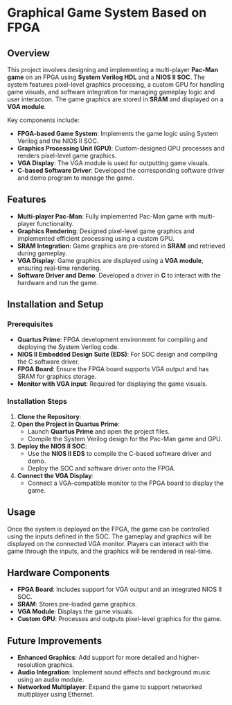 
# Graphical Game System Based on FPGA

## Overview
This project involves designing and implementing a multi-player **Pac-Man game** on an FPGA using **System Verilog HDL** and a **NIOS II SOC**. The system features pixel-level graphics processing, a custom GPU for handling game visuals, and software integration for managing gameplay logic and user interaction. The game graphics are stored in **SRAM** and displayed on a **VGA module**.

Key components include:
- **FPGA-based Game System**: Implements the game logic using System Verilog and the NIOS II SOC.
- **Graphics Processing Unit (GPU)**: Custom-designed GPU processes and renders pixel-level game graphics.
- **VGA Display**: The VGA module is used for outputting game visuals.
- **C-based Software Driver**: Developed the corresponding software driver and demo program to manage the game.

## Features
- **Multi-player Pac-Man**: Fully implemented Pac-Man game with multi-player functionality.
- **Graphics Rendering**: Designed pixel-level game graphics and implemented efficient processing using a custom GPU.
- **SRAM Integration**: Game graphics are pre-stored in **SRAM** and retrieved during gameplay.
- **VGA Display**: Game graphics are displayed using a **VGA module**, ensuring real-time rendering.
- **Software Driver and Demo**: Developed a driver in **C** to interact with the hardware and run the game.

## Installation and Setup
### Prerequisites
- **Quartus Prime**: FPGA development environment for compiling and deploying the System Verilog code.
- **NIOS II Embedded Design Suite (EDS)**: For SOC design and compiling the C software driver.
- **FPGA Board**: Ensure the FPGA board supports VGA output and has SRAM for graphics storage.
- **Monitor with VGA input**: Required for displaying the game visuals.

### Installation Steps
1. **Clone the Repository**:
2. **Open the Project in Quartus Prime**:
   - Launch **Quartus Prime** and open the project files.
   - Compile the System Verilog design for the Pac-Man game and GPU.
3. **Deploy the NIOS II SOC**:
   - Use the **NIOS II EDS** to compile the C-based software driver and demo.
   - Deploy the SOC and software driver onto the FPGA.
4. **Connect the VGA Display**:
   - Connect a VGA-compatible monitor to the FPGA board to display the game.

## Usage
Once the system is deployed on the FPGA, the game can be controlled using the inputs defined in the SOC. The gameplay and graphics will be displayed on the connected VGA monitor. Players can interact with the game through the inputs, and the graphics will be rendered in real-time.

## Hardware Components
- **FPGA Board**: Includes support for VGA output and an integrated NIOS II SOC.
- **SRAM**: Stores pre-loaded game graphics.
- **VGA Module**: Displays the game visuals.
- **Custom GPU**: Processes and outputs pixel-level graphics for the game.

## Future Improvements
- **Enhanced Graphics**: Add support for more detailed and higher-resolution graphics.
- **Audio Integration**: Implement sound effects and background music using an audio module.
- **Networked Multiplayer**: Expand the game to support networked multiplayer using Ethernet.
